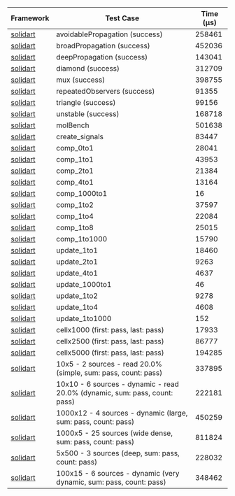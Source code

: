 | Framework | Test Case | Time (μs) |
| --- | --- | --- |
| [solidart](https://github.com/nank1ro/solidart) | avoidablePropagation (success) | 258461 |
| [solidart](https://github.com/nank1ro/solidart) | broadPropagation (success) | 452036 |
| [solidart](https://github.com/nank1ro/solidart) | deepPropagation (success) | 143041 |
| [solidart](https://github.com/nank1ro/solidart) | diamond (success) | 312709 |
| [solidart](https://github.com/nank1ro/solidart) | mux (success) | 398755 |
| [solidart](https://github.com/nank1ro/solidart) | repeatedObservers (success) | 91355 |
| [solidart](https://github.com/nank1ro/solidart) | triangle (success) | 99156 |
| [solidart](https://github.com/nank1ro/solidart) | unstable (success) | 168718 |
| [solidart](https://github.com/nank1ro/solidart) | molBench | 501638 |
| [solidart](https://github.com/nank1ro/solidart) | create_signals | 83447 |
| [solidart](https://github.com/nank1ro/solidart) | comp_0to1 | 28041 |
| [solidart](https://github.com/nank1ro/solidart) | comp_1to1 | 43953 |
| [solidart](https://github.com/nank1ro/solidart) | comp_2to1 | 21384 |
| [solidart](https://github.com/nank1ro/solidart) | comp_4to1 | 13164 |
| [solidart](https://github.com/nank1ro/solidart) | comp_1000to1 | 16 |
| [solidart](https://github.com/nank1ro/solidart) | comp_1to2 | 37597 |
| [solidart](https://github.com/nank1ro/solidart) | comp_1to4 | 22084 |
| [solidart](https://github.com/nank1ro/solidart) | comp_1to8 | 25015 |
| [solidart](https://github.com/nank1ro/solidart) | comp_1to1000 | 15790 |
| [solidart](https://github.com/nank1ro/solidart) | update_1to1 | 18460 |
| [solidart](https://github.com/nank1ro/solidart) | update_2to1 | 9263 |
| [solidart](https://github.com/nank1ro/solidart) | update_4to1 | 4637 |
| [solidart](https://github.com/nank1ro/solidart) | update_1000to1 | 46 |
| [solidart](https://github.com/nank1ro/solidart) | update_1to2 | 9278 |
| [solidart](https://github.com/nank1ro/solidart) | update_1to4 | 4608 |
| [solidart](https://github.com/nank1ro/solidart) | update_1to1000 | 152 |
| [solidart](https://github.com/nank1ro/solidart) | cellx1000 (first: pass, last: pass) | 17933 |
| [solidart](https://github.com/nank1ro/solidart) | cellx2500 (first: pass, last: pass) | 86777 |
| [solidart](https://github.com/nank1ro/solidart) | cellx5000 (first: pass, last: pass) | 194285 |
| [solidart](https://github.com/nank1ro/solidart) | 10x5 - 2 sources - read 20.0% (simple, sum: pass, count: pass) | 337895 |
| [solidart](https://github.com/nank1ro/solidart) | 10x10 - 6 sources - dynamic - read 20.0% (dynamic, sum: pass, count: pass) | 222181 |
| [solidart](https://github.com/nank1ro/solidart) | 1000x12 - 4 sources - dynamic (large, sum: pass, count: pass) | 450259 |
| [solidart](https://github.com/nank1ro/solidart) | 1000x5 - 25 sources (wide dense, sum: pass, count: pass) | 811824 |
| [solidart](https://github.com/nank1ro/solidart) | 5x500 - 3 sources (deep, sum: pass, count: pass) | 228032 |
| [solidart](https://github.com/nank1ro/solidart) | 100x15 - 6 sources - dynamic (very dynamic, sum: pass, count: pass) | 348462 |
